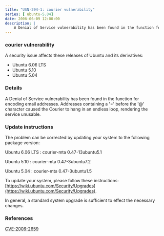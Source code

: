 ```yaml
---
title: "USN-294-1: courier vulnerability"
series: [ ubuntu-5.04]
date: 2006-06-09 12:00:00
description: |
    A Denial of Service vulnerability has been found in the function for encoding email addresses. Addresses containing a &#39;=&#39; before the &#39;@&#39; character caused the Courier to hang in an endless loop, rendering the service unusable.
--- 
```

 
### courier vulnerability

A security issue affects these releases of Ubuntu and its derivatives:

* Ubuntu 6.06 LTS
* Ubuntu 5.10
* Ubuntu 5.04

### Details

A Denial of Service vulnerability has been found in the function for encoding email addresses. Addresses containing a &#39;=&#39; before the &#39;@&#39; character caused the Courier to hang in an endless loop, rendering the service unusable.

### Update instructions

The problem can be corrected by updating your system to the following package version:

Ubuntu 6.06 LTS
 : courier-mta <span>0.47-13ubuntu5.1</span>

Ubuntu 5.10
 : courier-mta <span>0.47-3ubuntu7.2</span>

Ubuntu 5.04
 : courier-mta <span>0.47-3ubuntu1.5</span>

To update your system, please follow these instructions: [https://wiki.ubuntu.com/Security/Upgrades](https://wiki.ubuntu.com/Security/Upgrades).

In general, a standard system upgrade is sufficient to effect the necessary changes.

### References

 [CVE-2006-2659](http://people.ubuntu.com/~ubuntu-security/cve/CVE-2006-2659)
 
